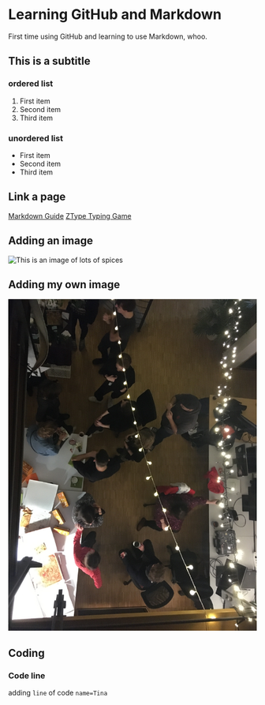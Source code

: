 # Learning GitHub and Markdown

First time using GitHub and learning to use Markdown, whoo.

## This is a subtitle

### ordered list
1. First item
2. Second item
3. Third item

### unordered list
- First item
- Second item
- Third item

## Link a page
[Markdown Guide](https://www.markdownguide.org/)
[ZType Typing Game](https://zty.pe/)

## Adding an image
![This is an image of lots of spices](https://www.upwellness.com/wp-content/uploads/2016/08/Fotolia_87176242_Subscription_Monthly_M.jpg)

## Adding my own image
![image of Immergut Christmas Party '19](ownimage.jpg)

## Coding

### Code line
adding `line` of code `name=Tina`
